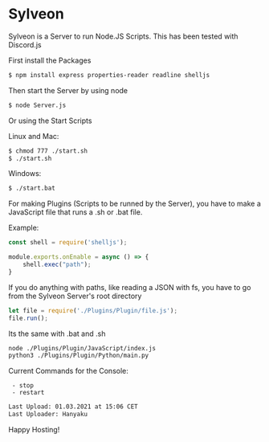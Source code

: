 # Sylveon
Sylveon is a Server to run Node.JS Scripts. This has been tested with Discord.js

First install the Packages

```bash
$ npm install express properties-reader readline shelljs
```

Then start the Server by using node

```bash
$ node Server.js
```

Or using the Start Scripts

Linux and Mac:
```bash
$ chmod 777 ./start.sh
$ ./start.sh
```

Windows:
```bash
$ ./start.bat
```

For making Plugins (Scripts to be runned by the Server), you have to make a JavaScript file that runs a .sh or .bat file.

Example:
```JavaScript
const shell = require('shelljs');

module.exports.onEnable = async () => {
    shell.exec("path");
}
```

If you do anything with paths, like reading a JSON with fs, you have to go from the Sylveon Server's root directory

```JavaScript
let file = require('./Plugins/Plugin/file.js');
file.run();
```

Its the same with .bat and .sh

```bash
node ./Plugins/Plugin/JavaScript/index.js
python3 ./Plugins/Plugin/Python/main.py
```

Current Commands for the Console:
```
 - stop
 - restart
```

```bash
Last Upload: 01.03.2021 at 15:06 CET
Last Uploader: Hanyaku
```

Happy Hosting!